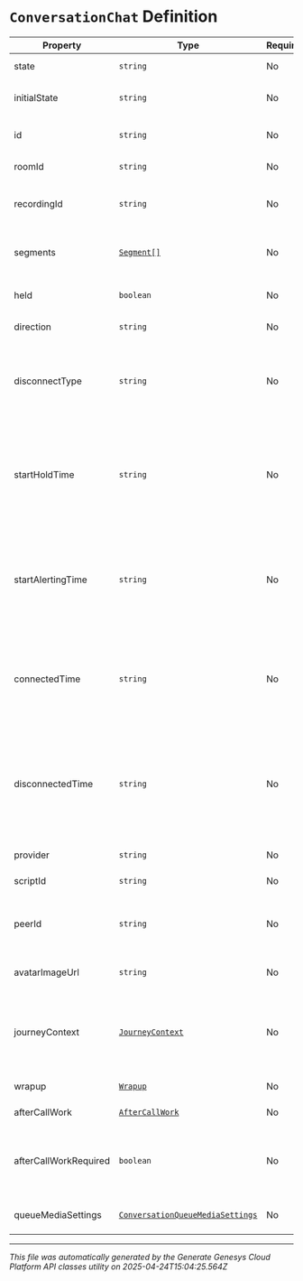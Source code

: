 # `ConversationChat` Definition

| Property | Type | Required | Description |
|----------|------|----------|-------------|
| state | `string` | No | The connection state of this communication. |
| initialState | `string` | No | The initial connection state of this communication. |
| id | `string` | No | A globally unique identifier for this communication. |
| roomId | `string` | No | The room id for the chat. |
| recordingId | `string` | No | A globally unique identifier for the recording associated with this chat. |
| segments | [`Segment[]`](segment-definition.md) | No | The time line of the participant's chat, divided into activity segments. |
| held | `boolean` | No | True if this call is held and the person on this side hears silence. |
| direction | `string` | No | The direction of the chat |
| disconnectType | `string` | No | System defined string indicating what caused the communication to disconnect. Will be null until the communication disconnects. |
| startHoldTime | `string` | No | The timestamp the chat was placed on hold in the cloud clock if the chat is currently on hold. Date time is represented as an ISO-8601 string. For example: yyyy-MM-ddTHH:mm:ss[.mmm]Z |
| startAlertingTime | `string` | No | The timestamp the communication has when it is first put into an alerting state. Date time is represented as an ISO-8601 string. For example: yyyy-MM-ddTHH:mm:ss[.mmm]Z |
| connectedTime | `string` | No | The timestamp when this communication was connected in the cloud clock. Date time is represented as an ISO-8601 string. For example: yyyy-MM-ddTHH:mm:ss[.mmm]Z |
| disconnectedTime | `string` | No | The timestamp when this communication disconnected from the conversation in the provider clock. Date time is represented as an ISO-8601 string. For example: yyyy-MM-ddTHH:mm:ss[.mmm]Z |
| provider | `string` | No | The source provider for the email. |
| scriptId | `string` | No | The UUID of the script to use. |
| peerId | `string` | No | The id of the peer communication corresponding to a matching leg for this communication. |
| avatarImageUrl | `string` | No | If available, the URI to the avatar image of this communication. |
| journeyContext | [`JourneyContext`](journeycontext-definition.md) | No | A subset of the Journey System's data relevant to a part of a conversation (for external linkage and internal usage/context). |
| wrapup | [`Wrapup`](wrapup-definition.md) | No | Call wrap up or disposition data. |
| afterCallWork | [`AfterCallWork`](aftercallwork-definition.md) | No | After-call work for the communication. |
| afterCallWorkRequired | `boolean` | No | Indicates if after-call work is required for a communication. Only used when the ACW Setting is Agent Requested. |
| queueMediaSettings | [`ConversationQueueMediaSettings`](conversationqueuemediasettings-definition.md) | No | Represents the queue settings for this media type. |

---

*This file was automatically generated by the Generate Genesys Cloud Platform API classes utility on 2025-04-24T15:04:25.564Z*